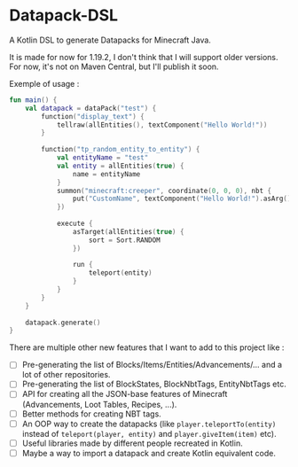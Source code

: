 # Datapack-DSL

A Kotlin DSL to generate Datapacks for Minecraft Java.

It is made for now for 1.19.2, I don't think that I will support older versions.
For now, it's not on Maven Central, but I'll publish it soon.

Exemple of usage :

```kotlin
fun main() {
	val datapack = dataPack("test") {
		function("display_text") {
			tellraw(allEntities(), textComponent("Hello World!"))
		}
		
		function("tp_random_entity_to_entity") {
			val entityName = "test"
			val entity = allEntities(true) {
				name = entityName
			}
			summon("minecraft:creeper", coordinate(0, 0, 0), nbt {
				put("CustomName", textComponent("Hello World!").asArg()) // API will maybe change about this
			})
			
			execute {
				asTarget(allEntities(true) {
					sort = Sort.RANDOM
				})
				
				run {
					teleport(entity)
				}
			}
		}
	}
	
	datapack.generate()
}
```

There are multiple other new features that I want to add to this project like :

- [ ] Pre-generating the list of Blocks/Items/Entities/Advancements/... and a lot of other repositories.
- [ ] Pre-generating the list of BlockStates, BlockNbtTags, EntityNbtTags etc.
- [ ] API for creating all the JSON-base features of Minecraft (Advancements, Loot Tables, Recipes, ...).
- [ ] Better methods for creating NBT tags.
- [ ] An OOP way to create the datapacks (like `player.teleportTo(entity)` instead of `teleport(player, entity)` and `player.giveItem(item)` etc).
- [ ] Useful libraries made by different people recreated in Kotlin.
- [ ] Maybe a way to import a datapack and create Kotlin equivalent code.
